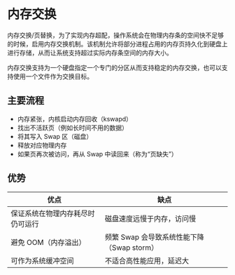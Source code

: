 # 内存交换
内存交换/页替换，为了实现内存超配，操作系统会在物理内存条的空间快不足够的时候，启用内存交换机制。该机制允许将部分进程占用的内存页持久化到硬盘上进行存储，从而让系统支持超过实际内存条空间的内存大小。

内存交换支持为一个硬盘指定一个专门的分区从而支持稳定的内存交换，也可以支持使用一个文件作为交换目标。

## 主要流程
+ 内存紧张，内核启动内存回收（kswapd）
+ 找出不活跃页（例如长时间不用的数据）
+ 将其写入 Swap 区（磁盘）
+ 释放对应物理内存
+ 如果页再次被访问，再从 Swap 中读回来（称为“页缺失”）

## 优势
| 优点                             | 缺点                                       |
| -------------------------------- | ------------------------------------------ |
| 保证系统在物理内存耗尽时仍可运行 | 磁盘速度远慢于内存，访问慢                 |
| 避免 OOM（内存溢出）             | 频繁 Swap 会导致系统性能下降（Swap storm） |
| 可作为系统缓冲空间               | 不适合高性能应用，延迟大                   |
